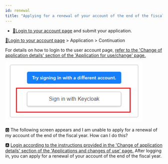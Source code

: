 ```yaml
---
id: renewal
title: "Applying for a renewal of your account of the end of the fiscal year"
---
```



- [&#x1f517;<u>Login to your account page</u>](https://sc-account.ddbj.nig.ac.jp/auth/realms/master/protocol/openid-connect/auth?client_id=sc&scope=openid&response_type=code&redirect_uri=https%3A%2F%2Fsc-account.ddbj.nig.ac.jp%2Fapi%2Fauth%2Fcallback%2Fkeycloak&state=6ygcuJParJ3i8ZlDMnKicXvW3MxkWp4t06IBKOVAbIE&code_challenge=hDLDfyOsqUc58Z-xzzz1g5ybLDycWgY7UV8e-qu1jd8&code_challenge_method=S256) and submit your application.


[&#x1f517;<u>Login to your account page</u>](https://sc-account.ddbj.nig.ac.jp/auth/realms/master/protocol/openid-connect/auth?client_id=sc&scope=openid&response_type=code&redirect_uri=https%3A%2F%2Fsc-account.ddbj.nig.ac.jp%2Fapi%2Fauth%2Fcallback%2Fkeycloak&state=6ygcuJParJ3i8ZlDMnKicXvW3MxkWp4t06IBKOVAbIE&code_challenge=hDLDfyOsqUc58Z-xzzz1g5ybLDycWgY7UV8e-qu1jd8&code_challenge_method=S256) > Application > Continuation

For details on how to login to the user account page, [<u>refer to the 'Change of application details' section of the 'Application for use/change' page.</u>](/application/registration#change-of-application-details)

![](Keycload.png)

&#x1F180; The following screen appears and I am unable to apply for a renewal of my account of the end of the fiscal year. How can I do this?

&#x1F170; [<u>Login according to the instructions provided in the 'Change of application details' section of the 'Applications and changes of use' page.</u>](/application/registration#change-of-application-details) After logging in, you can apply for a renewal of your account of the end of the fiscal year.
